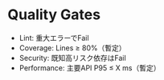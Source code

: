 # Quality Gates

- Lint: 重大エラーでFail
- Coverage: Lines ≥ 80%（暫定）
- Security: 既知高リスク依存はFail
- Performance: 主要API P95 ≤ X ms（暫定）
